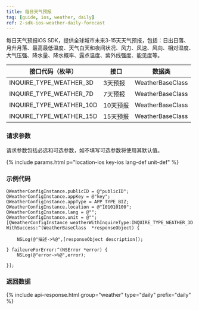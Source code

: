 ```yaml
---
title: 每日天气预报
tag: [guide, ios, weather, daily]
ref: 2-sdk-ios-weather-daily-forecast
---
```


每日天气预报iOS SDK，提供全球城市未来3-15天天气预报，包括：日出日落、月升月落、最高最低温度、天气白天和夜间状况、风力、风速、风向、相对湿度、大气压强、降水量、降水概率、露点温度、紫外线强度、能见度等。

| 接口代码（枚举）          | 接口          | 数据类           |
| ------------------------- | ------------- | ---------------- |
| INQUIRE_TYPE_WEATHER_3D   | 3天预报       | WeatherBaseClass |
| INQUIRE_TYPE_WEATHER_7D   | 7天预报       | WeatherBaseClass |
| INQUIRE_TYPE_WEATHER_10D  | 10天预报      | WeatherBaseClass |
| INQUIRE_TYPE_WEATHER_15D  | 15天预报      | WeatherBaseClass |

### 请求参数

请求参数包括必选和可选参数，如不填写可选参数将使用其默认值。

{% include params.html p="location-ios key-ios lang-def unit-def" %}

### 示例代码

```objc
QWeatherConfigInstance.publicID = @"publicID";
QWeatherConfigInstance.appKey = @"key";
QWeatherConfigInstance.appType = APP_TYPE_BIZ;
QWeatherConfigInstance.location = @"101010100";
QWeatherConfigInstance.lang = @"";
QWeatherConfigInstance.unit = @"";
[QWeatherConfigInstance weatherWithInquireType:INQUIRE_TYPE_WEATHER_3D WithSuccess:^(WeatherBaseClass  *responseObject) {
        
    NSLog(@"描述->%@",[responseObject description]);
        
} faileureForError:^(NSError *error) {
    NSLog(@"error->%@",error);
        
}]; 
```

### 返回数据

{% include api-response.html group="weather" type="daily" prefix="daily" %}
